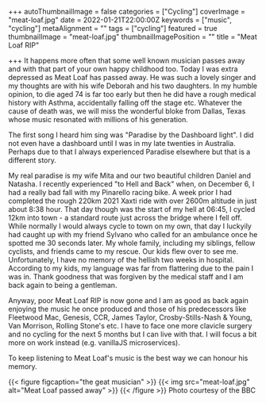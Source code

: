 +++
autoThumbnailImage = false
categories = ["Cycling"]
coverImage = "meat-loaf.jpg"
date = 2022-01-21T22:00:00Z
keywords = ["music", "cycling"]
metaAlignment = ""
tags = ["cycling"]
featured = true
thumbnailImage = "meat-loaf.jpg"
thumbnailImagePosition = ""
title = "Meat Loaf RIP"

+++
It happens more often that some well known musician passes away and with that part of your own happy childhood too. Today I was extra depressed as Meat Loaf has passed away. He was such a lovely singer and my thoughts are with his wife Deborah and his two daughters. In my humble opinion, to die aged 74 is far too early but then he did have a rough medical history with Asthma, accidentally falling off the stage etc. Whatever the cause of death was, we will miss the wonderful bloke from Dallas, Texas whose music resonated with millions of his generation.

The first song I heard him sing was "Paradise by the Dashboard light". I did not even have a dashboard until I was in my late twenties in Australia. Perhaps due to that I always experienced Paradise elsewhere but that is a different story. 

My real paradise is my wife Mita and our two beautiful children Daniel and Natasha. I recently experienced "to Hell and Back" when, on December 6, I had a really bad fall with my Pinarello racing bike. A week prior I had completed the rough 220km 2021 Xaxti ride with over 2600m altitude in just about 8:38 hour. That day though was the start of my hell at 06:45, I cycled 12km into town - a standard route just across the bridge where I fell off. While normally I would always cycle to town on my own, that day I luckyily had caught up with my friend Sylvano who called for an ambulance once he spotted me 30 seconds later. My whole family, including my siblings, fellow cyclists, and friends came to my rescue. Our kids flew over to see me. Unfortunately, I have no memory of the hellish two weeks in hospital. According to my kids, my language was far from flattering due to the pain I was in. Thank goodness that was forgiven by the medical staff and I am back again to being a gentleman.

Anyway, poor Meat Loaf RIP is now gone and I am as good as back again enjoying the music he once produced and those of his predecessors like Fleetwood Mac, Genesis, CCR, James Taylor, Crosby-Stills-Nash & Young, Van Morrison, Rolling Stone's etc. I have to face one more clavicle surgery and no cycling for the next 5 months but I can live with that. I will focus a bit more on work instead (e.g. vanillaJS microservices).

To keep listening to Meat Loaf's music is the best way we can honour his memory.

{{< figure figcaption="the geat musician" >}}
	{{< img src="meat-loaf.jpg" alt="Meat Loaf passed away" >}}
{{< /figure >}} Photo courtesy of the BBC

